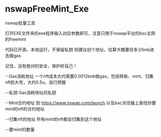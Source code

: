 # nswapFreeMint_Exe
nswap批量工具

打开EXE文件夹的exe程序输入对应参数即可，注意只用于nswap平台的bsc主网的freemint

代码已开源，本地运行，不保留私钥
但建议创个地址，估算大概要存多少bnb进去做gas

记住，没有绝对的安全，保护好自己！


--Gas消耗地址  一个nft成本大约需要0.0012bnb做gas，包括转账、mint、归集nft到大号，大约0.5u，自行把握

--私钥 Gas消耗地址的私钥

--Mint合约地址 到 https://www.nswap.com/launch 以及bsc浏览器上查找你要mint的nft的合约地址

--归集nft的地址 所有mint的nft都会归集到这个地址

--要mint的数量
